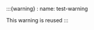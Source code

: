 <!-- admonition-1-start -->
:::{warning}
: name: test-warning

This warning is reused
:::
<!-- admonition-1-end -->
